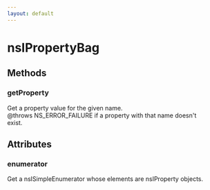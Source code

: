 ```yaml
---
layout: default
---
```


# nsIPropertyBag #

## Methods ##

### getProperty ###
  
Get a property value for the given name.  
@throws NS_ERROR_FAILURE if a property with that name doesn't  
exist.  
  

## Attributes ##

### enumerator ###
  
Get a nsISimpleEnumerator whose elements are nsIProperty objects.  
  
